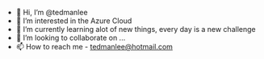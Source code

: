 - 👋 Hi, I’m @tedmanlee
- 👀 I’m interested in the Azure Cloud
- 🌱 I’m currently learning alot of new things, every day is a new challenge
- 💞️ I’m looking to collaborate on ...
- 📫 How to reach me - tedmanlee@hotmail.com

<!---
tedmanlee/tedmanlee is a ✨ special ✨ repository because its `README.md` (this file) appears on your GitHub profile.
You can click the Preview link to take a look at your changes.
--->
